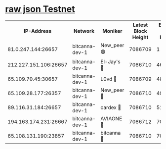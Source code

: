[raw json Testnet](https://rpc-check.bcat.stavr.tech/bcat/rpc-bcat-result.json)
=


<table><tr><th>IP-Address</th><th>Network</th><th>Moniker</th><th>Latest Block Height</th><th>Earliest Block Height</th><th>Catching Up</th><th>Tx Index</th><th>Voting Power</th><th>Scan Time</th></tr><tr><td>81.0.247.144:26657</td><td>bitcanna-dev-1</td><td>New_peer 🟢</td><td>7086709</td><td>1</td><td>False</td><td>on</td><td>0</td><td>2024-03-28T05:48:19.396686565UTC</td></tr><tr><td>212.227.151.106:26657</td><td>bitcanna-dev-1</td><td>El-Jay's 🔴</td><td>7086710</td><td>4670391</td><td>False</td><td>on</td><td>2218364</td><td>2024-03-28T05:48:26.041405084UTC</td></tr><tr><td>65.109.70.45:30657</td><td>bitcanna-dev-1</td><td>L0vd 🔴</td><td>7086709</td><td>4828155</td><td>False</td><td>on</td><td>308120</td><td>2024-03-28T05:48:19.686874787UTC</td></tr><tr><td>65.109.28.177:26357</td><td>bitcanna-dev-1</td><td>New_peer 🔴</td><td>7086710</td><td>4952911</td><td>False</td><td>on</td><td>2237167</td><td>2024-03-28T05:48:26.611901390UTC</td></tr><tr><td>89.116.31.184:26657</td><td>bitcanna-dev-1</td><td>cardex 🔴</td><td>7086710</td><td>5185001</td><td>False</td><td>on</td><td>1</td><td>2024-03-28T05:48:26.317071730UTC</td></tr><tr><td>194.163.174.231:26667</td><td>bitcanna-dev-1</td><td>AVIAONE 🔴</td><td>7086712</td><td>7082361</td><td>False</td><td>on</td><td>1949865</td><td>2024-03-28T05:48:35.325934199UTC</td></tr><tr><td>65.108.131.190:23857</td><td>bitcanna-dev-1</td><td>bitcanna 🔴</td><td>7086710</td><td>7082710</td><td>False</td><td>off</td><td>378646</td><td>2024-03-28T05:48:26.934975329UTC</td></tr></table>